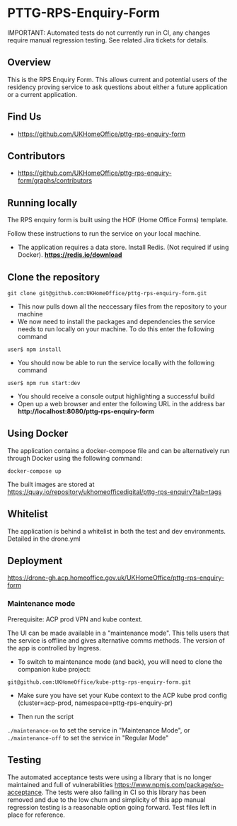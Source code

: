 # PTTG-RPS-Enquiry-Form

IMPORTANT: Automated tests do not currently run in CI, any changes require manual regression testing. See related Jira tickets for details.

## Overview

This is the RPS Enquiry Form. This allows current and potential users of the residency proving service to ask questions about either a future application or a current application.

## Find Us

- https://github.com/UKHomeOffice/pttg-rps-enquiry-form

## Contributors

- https://github.com/UKHomeOffice/pttg-rps-enquiry-form/graphs/contributors

## Running locally

The RPS enquiry form is built using the HOF (Home Office Forms) template.

Follow these instructions to run the service on your local machine.

- The application requires a data store. Install Redis. (Not required if using Docker).
  **https://redis.io/download**

## Clone the repository

`git clone git@github.com:UKHomeOffice/pttg-rps-enquiry-form.git`

- This now pulls down all the neccessary files from the repository to your machine
- We now need to install the packages and dependencies the service needs to run locally on your machine. To do this enter the following command

`user$ npm install`

- You should now be able to run the service locally with the following command

`user$ npm run start:dev`

- You should receive a console output highlighting a successful build
- Open up a web browser and enter the following URL in the address bar
  **http://localhost:8080/pttg-rps-enquiry-form**

## Using Docker

The application contains a docker-compose file and can be alternatively run through Docker using the following command:

`docker-compose up`

The built images are stored at https://quay.io/repository/ukhomeofficedigital/pttg-rps-enquiry?tab=tags

## Whitelist

The application is behind a whitelist in both the test and dev environments. Detailed in the drone.yml

## Deployment

https://drone-gh.acp.homeoffice.gov.uk/UKHomeOffice/pttg-rps-enquiry-form

### Maintenance mode

Prerequisite: ACP prod VPN and kube context.

The UI can be made available in a "maintenance mode". This tells users that the service is offline and gives alternative comms methods. The version of the app is controlled by Ingress.

- To switch to maintenance mode (and back), you will need to clone the companion kube project:

`git@github.com:UKHomeOffice/kube-pttg-rps-enquiry-form.git`

- Make sure you have set your Kube context to the ACP kube prod config (cluster=acp-prod, namespace=pttg-rps-enquiry-pr)

- Then run the script

`./maintenance-on` to set the service in "Maintenance Mode", or
`./maintenance-off` to set the service in "Regular Mode"

## Testing

The automated acceptance tests were using a library that is no longer maintained and full of vulnerabilities https://www.npmjs.com/package/so-acceptance. The tests were also failing in CI so this library has been removed and due to the low churn and simplicity of this app manual regression testing is a reasonable option going forward. Test files left in place for reference.
